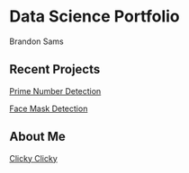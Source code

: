 # Data Science Portfolio

Brandon Sams

## Recent Projects

[Prime Number Detection](https://brandonsams.github.io/PrimeDetection-ML)

[Face Mask Detection](https://brandonsams.github.io/FaceMaskDetection-ML)

## About Me

[Clicky Clicky](https://brandonsams.github.io/about)

